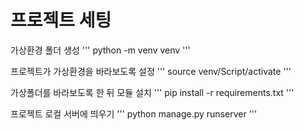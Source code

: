 # 프로젝트 세팅

가상환경 폴더 생성
'''
python -m venv venv
'''

프로젝트가 가상환경을 바라보도록 설정
'''
source venv/Script/activate
'''

가상폴더를 바라보도록 한 뒤 모듈 설치
'''
pip install -r requirements.txt
'''

프로젝트 로컬 서버에 띄우기
'''
python manage.py runserver
'''
